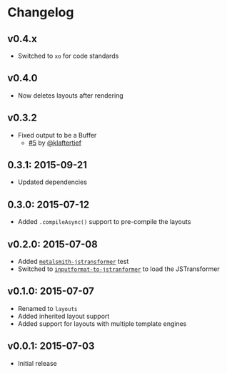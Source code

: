 # Changelog

## v0.4.x

- Switched to `xo` for code standards

## v0.4.0

- Now deletes layouts after rendering

## v0.3.2

- Fixed output to be a Buffer
  - [#5](https://github.com/RobLoach/metalsmith-jstransformer-layouts/pull/5) by [@klaftertief](https://github.com/klaftertief)

## 0.3.1: 2015-09-21

- Updated dependencies

## 0.3.0: 2015-07-12

- Added `.compileAsync()` support to pre-compile the layouts

## v0.2.0: 2015-07-08

- Added [`metalsmith-jstransformer`](https://github.com/RobLoach/metalsmith-jstransformer) test
- Switched to [`inputformat-to-jstranformer`](https://github.com/jstransformers/inputformat-to-jstransformer) to load the JSTransformer

## v0.1.0: 2015-07-07

- Renamed to `layouts`
- Added inherited layout support
- Added support for layouts with multiple template engines

## v0.0.1: 2015-07-03

- Initial release
